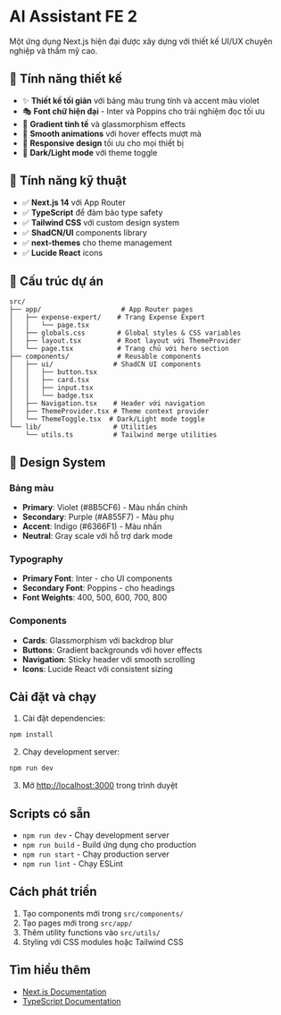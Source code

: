 # AI Assistant FE 2

Một ứng dụng Next.js hiện đại được xây dựng với thiết kế UI/UX chuyên nghiệp và thẩm mỹ cao.

## 🎨 Tính năng thiết kế

- ✨ **Thiết kế tối giản** với bảng màu trung tính và accent màu violet
- 🎭 **Font chữ hiện đại** - Inter và Poppins cho trải nghiệm đọc tối ưu
- 🌈 **Gradient tinh tế** và glassmorphism effects
- 🎯 **Smooth animations** với hover effects mượt mà
- 📱 **Responsive design** tối ưu cho mọi thiết bị
- 🌙 **Dark/Light mode** với theme toggle

## 🚀 Tính năng kỹ thuật

- ✅ **Next.js 14** với App Router
- ✅ **TypeScript** để đảm bảo type safety
- ✅ **Tailwind CSS** với custom design system
- ✅ **ShadCN/UI** components library
- ✅ **next-themes** cho theme management
- ✅ **Lucide React** icons

## 📁 Cấu trúc dự án

```
src/
├── app/                    # App Router pages
│   ├── expense-expert/    # Trang Expense Expert
│   │   └── page.tsx
│   ├── globals.css        # Global styles & CSS variables
│   ├── layout.tsx         # Root layout với ThemeProvider
│   └── page.tsx           # Trang chủ với hero section
├── components/            # Reusable components
│   ├── ui/               # ShadCN UI components
│   │   ├── button.tsx
│   │   ├── card.tsx
│   │   ├── input.tsx
│   │   └── badge.tsx
│   ├── Navigation.tsx    # Header với navigation
│   ├── ThemeProvider.tsx # Theme context provider
│   └── ThemeToggle.tsx  # Dark/Light mode toggle
└── lib/                  # Utilities
    └── utils.ts          # Tailwind merge utilities
```

## 🎨 Design System

### Bảng màu
- **Primary**: Violet (#8B5CF6) - Màu nhấn chính
- **Secondary**: Purple (#A855F7) - Màu phụ
- **Accent**: Indigo (#6366F1) - Màu nhấn
- **Neutral**: Gray scale với hỗ trợ dark mode

### Typography
- **Primary Font**: Inter - cho UI components
- **Secondary Font**: Poppins - cho headings
- **Font Weights**: 400, 500, 600, 700, 800

### Components
- **Cards**: Glassmorphism với backdrop blur
- **Buttons**: Gradient backgrounds với hover effects
- **Navigation**: Sticky header với smooth scrolling
- **Icons**: Lucide React với consistent sizing

## Cài đặt và chạy

1. Cài đặt dependencies:
```bash
npm install
```

2. Chạy development server:
```bash
npm run dev
```

3. Mở [http://localhost:3000](http://localhost:3000) trong trình duyệt

## Scripts có sẵn

- `npm run dev` - Chạy development server
- `npm run build` - Build ứng dụng cho production
- `npm run start` - Chạy production server
- `npm run lint` - Chạy ESLint

## Cách phát triển

1. Tạo components mới trong `src/components/`
2. Tạo pages mới trong `src/app/`
3. Thêm utility functions vào `src/utils/`
4. Styling với CSS modules hoặc Tailwind CSS

## Tìm hiểu thêm

- [Next.js Documentation](https://nextjs.org/docs)
- [TypeScript Documentation](https://www.typescriptlang.org/docs/)
